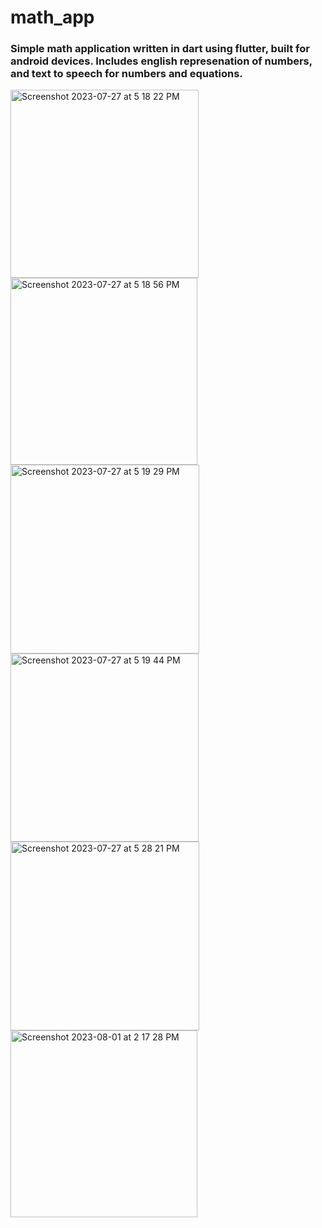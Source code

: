 # math_app
### Simple math application written in dart using flutter, built for android devices. Includes english represenation of numbers, and text to speech for numbers and equations.
 <img width="301" alt="Screenshot 2023-07-27 at 5 18 22 PM" src="https://github.com/mayer129/math_app/assets/54863189/1a960004-9788-4af4-8d89-f1d72b072d42">
<img width="299" alt="Screenshot 2023-07-27 at 5 18 56 PM" src="https://github.com/mayer129/math_app/assets/54863189/305ace9c-8ca8-4169-b5fd-e207a387b6e3">
<img width="302" alt="Screenshot 2023-07-27 at 5 19 29 PM" src="https://github.com/mayer129/math_app/assets/54863189/7237b039-243e-4be1-89b3-eb5f473a5eca">
<img width="301" alt="Screenshot 2023-07-27 at 5 19 44 PM" src="https://github.com/mayer129/math_app/assets/54863189/f1a99b16-4401-4785-9775-695e87c7c03f">
<img width="302" alt="Screenshot 2023-07-27 at 5 28 21 PM" src="https://github.com/mayer129/math_app/assets/54863189/3e5dcf05-8f53-4d3f-ab07-929b6d853300">
<img width="299" alt="Screenshot 2023-08-01 at 2 17 28 PM" src="https://github.com/mayer129/math_app/assets/54863189/3080aca6-3f27-43b0-8730-2cf33d39c83b">

